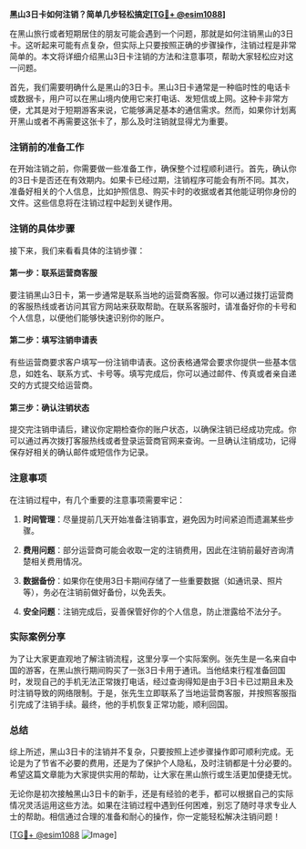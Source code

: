 **黑山3日卡如何注销？简单几步轻松搞定[[TG💪+ @esim1088](https://t.me/s/esim1088)]**

在黑山旅行或者短期居住的朋友可能会遇到一个问题，那就是如何注销黑山的3日卡。这听起来可能有点复杂，但实际上只要按照正确的步骤操作，注销过程是非常简单的。本文将详细介绍黑山3日卡注销的方法和注意事项，帮助大家轻松应对这一问题。

首先，我们需要明确什么是黑山的3日卡。黑山3日卡通常是一种临时性的电话卡或数据卡，用户可以在黑山境内使用它来打电话、发短信或上网。这种卡非常方便，尤其是对于短期游客来说，它能够满足基本的通信需求。然而，如果你计划离开黑山或者不再需要这张卡了，那么及时注销就显得尤为重要。

### 注销前的准备工作

在开始注销之前，你需要做一些准备工作，确保整个过程顺利进行。首先，确认你的3日卡是否还在有效期内。如果卡已经过期，注销程序可能会有所不同。其次，准备好相关的个人信息，比如护照信息、购买卡时的收据或者其他能证明你身份的文件。这些信息将在注销过程中起到关键作用。

### 注销的具体步骤

接下来，我们来看看具体的注销步骤：

#### 第一步：联系运营商客服

要注销黑山3日卡，第一步通常是联系当地的运营商客服。你可以通过拨打运营商的客服热线或者访问其官方网站来获取帮助。在联系客服时，请准备好你的卡号和个人信息，以便他们能够快速识别你的账户。

#### 第二步：填写注销申请表

有些运营商要求客户填写一份注销申请表。这份表格通常会要求你提供一些基本信息，如姓名、联系方式、卡号等。填写完成后，你可以通过邮件、传真或者亲自递交的方式提交给运营商。

#### 第三步：确认注销状态

提交完注销申请后，建议你定期检查你的账户状态，以确保注销已经成功完成。你可以通过再次拨打客服热线或者登录运营商官网来查询。一旦确认注销成功，记得保存好相关的确认邮件或短信作为记录。

### 注意事项

在注销过程中，有几个重要的注意事项需要牢记：

1. **时间管理**：尽量提前几天开始准备注销事宜，避免因为时间紧迫而遗漏某些步骤。
   
2. **费用问题**：部分运营商可能会收取一定的注销费用，因此在注销前最好咨询清楚相关费用情况。

3. **数据备份**：如果你在使用3日卡期间存储了一些重要数据（如通讯录、照片等），务必在注销前做好备份，以免丢失。

4. **安全问题**：注销完成后，妥善保管好你的个人信息，防止泄露给不法分子。

### 实际案例分享

为了让大家更直观地了解注销流程，这里分享一个实际案例。张先生是一名来自中国的游客，在黑山旅行期间购买了一张3日卡用于通讯。当他结束行程准备回国时，发现自己的手机无法正常拨打电话，经过查询得知是由于3日卡已过期且未及时注销导致的网络限制。于是，张先生立即联系了当地运营商客服，并按照客服指引完成了注销手续。最终，他的手机恢复正常功能，顺利回国。

### 总结

综上所述，黑山3日卡的注销并不复杂，只要按照上述步骤操作即可顺利完成。无论是为了节省不必要的费用，还是为了保护个人隐私，及时注销都是十分必要的。希望这篇文章能为大家提供实用的帮助，让大家在黑山旅行或生活更加便捷无忧。

无论你是初次接触黑山3日卡的新手，还是有经验的老手，都可以根据自己的实际情况灵活运用这些方法。如果在注销过程中遇到任何困难，别忘了随时寻求专业人士的帮助。相信通过合理的准备和耐心的操作，你一定能轻松解决注销问题！

[[TG💪+ @esim1088](https://t.me/s/esim1088) ![Image](https://i.postimg.cc/4NQfJmqS/Snipaste-2025-05-13-00-14-12.png)]